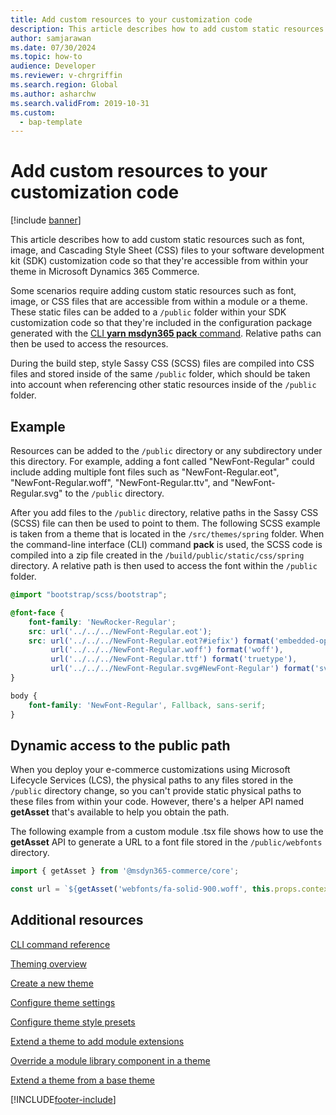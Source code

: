 ```yaml
---
title: Add custom resources to your customization code
description: This article describes how to add custom static resources to your SDK customization code so that they're accessible from within your theme in Microsoft Dynamics 365 Commerce.
author: samjarawan
ms.date: 07/30/2024
ms.topic: how-to
audience: Developer
ms.reviewer: v-chrgriffin
ms.search.region: Global
ms.author: asharchw
ms.search.validFrom: 2019-10-31
ms.custom: 
  - bap-template
---
```

# Add custom resources to your customization code

[!include [banner](../includes/banner.md)]

This article describes how to add custom static resources such as font, image, and Cascading Style Sheet (CSS) files to your software development kit (SDK) customization code so that they're accessible from within your theme in Microsoft Dynamics 365 Commerce.

Some scenarios require adding custom static resources such as font, image, or CSS files that are accessible from within a module or a theme. These static files can be added to a `/public` folder within your SDK customization code so that they're included in the configuration package generated with the [CLI **yarn msdyn365 pack** command](cli-command-reference.md#pack). Relative paths can then be used to access the resources.

During the build step, style Sassy CSS (SCSS) files are compiled into CSS files and stored inside of the same `/public` folder, which should be taken into account when referencing other static resources inside of the `/public` folder.

## Example

Resources can be added to the `/public` directory or any subdirectory under this directory. For example, adding a font called "NewFont-Regular" could include adding multiple font files such as "NewFont-Regular.eot", "NewFont-Regular.woff", "NewFont-Regular.ttv", and "NewFont-Regular.svg" to the `/public` directory.

After you add files to the `/public` directory, relative paths in the Sassy CSS (SCSS) file can then be used to point to them. The following SCSS example is taken from a theme that is located in the `/src/themes/spring` folder. When the command-line interface (CLI) command **pack** is used, the SCSS code is compiled into a zip file created in the `/build/public/static/css/spring` directory. A relative path is then used to access the font within the `/public` folder.

```SCSS
@import "bootstrap/scss/bootstrap";

@font-face {
    font-family: 'NewRocker-Regular';
    src: url('../../../NewFont-Regular.eot');
    src: url('../../../NewFont-Regular.eot?#iefix') format('embedded-opentype'),
         url('../../../NewFont-Regular.woff') format('woff'),
         url('../../../NewFont-Regular.ttf') format('truetype'),
         url('../../../NewFont-Regular.svg#NewFont-Regular') format('svg');
}

body {
    font-family: 'NewFont-Regular', Fallback, sans-serif;
}
```

## Dynamic access to the public path

When you deploy your e-commerce customizations using Microsoft Lifecycle Services (LCS), the physical paths to any files stored in the `/public` directory change, so you can't provide static physical paths to these files from within your code. However, there's a helper API named **getAsset** that's available to help you obtain the path.

The following example from a custom module .tsx file shows how to use the **getAsset** API to generate a URL to a font file stored in the `/public/webfonts` directory.

```typescript
import { getAsset } from '@msdyn365-commerce/core';

const url = `${getAsset('webfonts/fa-solid-900.woff', this.props.context.request)}`;
```

## Additional resources

[CLI command reference](cli-command-reference.md)

[Theming overview](theming.md)

[Create a new theme](create-theme.md)

[Configure theme settings](configure-theme-settings.md)

[Configure theme style presets](theme-style-presets.md)

[Extend a theme to add module extensions](theme-module-extensions.md)

[Override a module library component in a theme](override-theme-component.md)

[Extend a theme from a base theme](extend-theme.md)


[!INCLUDE[footer-include](../../includes/footer-banner.md)]
